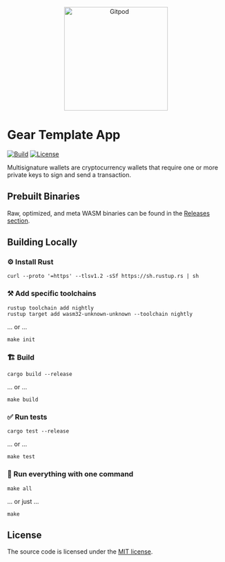 <p align="center">
  <a href="https://gitpod.io/#https://github.com/gear-dapps/multisig-wallet" target="_blank">
    <img src="https://gitpod.io/button/open-in-gitpod.svg" width="240" alt="Gitpod">
  </a>
</p>

# Gear Template App

[![Build][build_badge]][build_href]
[![License][lic_badge]][lic_href]

[build_badge]: https://github.com/gear-dapps/multisig-wallet/workflows/Build/badge.svg
[build_href]: https://github.com/gear-dapps/multisig-wallet/actions/workflows/build.yml

[lic_badge]: https://img.shields.io/badge/License-MIT-success
[lic_href]: https://github.com/gear-dapps/multisig-wallet/blob/master/LICENSE

<!-- Description starts here -->

Multisignature wallets are cryptocurrency wallets that require one or more private keys to sign and send a transaction.

<!-- End of description -->

## Prebuilt Binaries

Raw, optimized, and meta WASM binaries can be found in the [Releases section](https://github.com/gear-dapps/multisig-wallet/releases).

## Building Locally

### ⚙️ Install Rust

```shell
curl --proto '=https' --tlsv1.2 -sSf https://sh.rustup.rs | sh
```

### ⚒️ Add specific toolchains

```shell
rustup toolchain add nightly
rustup target add wasm32-unknown-unknown --toolchain nightly
```

... or ...

```shell
make init
```

### 🏗️ Build

```shell
cargo build --release
```

... or ...

```shell
make build
```

### ✅ Run tests

```shell
cargo test --release
```

... or ...

```shell
make test
```

### 🚀 Run everything with one command

```shell
make all
```

... or just ...

```shell
make
```

## License

The source code is licensed under the [MIT license](LICENSE).
